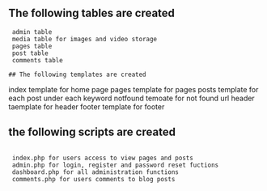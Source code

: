 
## The following tables are created
```
 admin table 
 media table for images and video storage
 pages table
 post table
 comments table

## The following templates are created
```
 index template for home page
 pages template for pages
 posts template for each post under each keyword
 notfound temoate for not found url
  header taemplate for header 
  footer template for footer


## the following scripts are created
```

 index.php for users access to view pages and posts
 admin.php for login, register and password reset fuctions
 dashboard.php for all administration functions
 comments.php for users comments to blog posts






  
   













